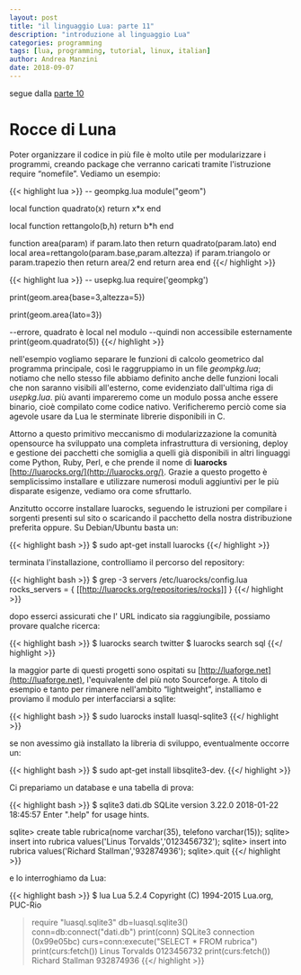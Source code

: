```yaml
---
layout: post
title: "il linguaggio Lua: parte 11"
description: "introduzione al linguaggio Lua"
categories: programming
tags: [lua, programming, tutorial, linux, italian]
author: Andrea Manzini
date: 2018-09-07
---
```



segue dalla [parte 10](https://ilmanzo.github.io/post/il-linguaggio-lua-10/)

# Rocce di Luna
Poter organizzare il codice in più file è molto utile per modularizzare i programmi, creando package che verranno caricati tramite l'istruzione require “nomefile”. Vediamo un esempio:

{{< highlight lua >}}
-- geompkg.lua
module("geom")

local function quadrato(x)
  return x*x
end

local function rettangolo(b,h)
  return b*h
end

function area(param)
  if param.lato then
    return quadrato(param.lato)
  end
  local area=rettangolo(param.base,param.altezza)
  if param.triangolo or param.trapezio then
    return area/2
  end
  return area
end
{{</ highlight >}}

{{< highlight lua >}}
-- usepkg.lua
require('geompkg')

print(geom.area{base=3,altezza=5})

print(geom.area{lato=3})

--errore, quadrato è local nel modulo 
--quindi non accessibile esternamente
print(geom.quadrato(5))
{{</ highlight >}}

nell'esempio vogliamo separare le funzioni di calcolo geometrico dal programma principale, così le raggruppiamo in un file *geompkg.lua*; notiamo che nello stesso file abbiamo definito anche delle funzioni locali che non saranno visibili all'esterno, come evidenziato dall'ultima riga di *usepkg.lua*.
più avanti impareremo come un modulo possa anche essere binario, cioè compilato come codice nativo. Verificheremo perciò come sia agevole usare da Lua le sterminate librerie disponibili in C.

Attorno a questo primitivo meccanismo di modularizzazione la comunità opensource ha sviluppato una completa infrastruttura di versioning, deploy e gestione dei pacchetti che somiglia a quelli già disponibili in altri linguaggi come Python, Ruby, Perl, e che prende il nome di **luarocks** [http://luarocks.org/](http://luarocks.org/). Grazie a questo progetto è semplicissimo installare e utilizzare numerosi moduli aggiuntivi per le più disparate esigenze, vediamo ora come sfruttarlo.

Anzitutto occorre installare luarocks, seguendo le istruzioni per compilare i sorgenti presenti sul sito o scaricando il pacchetto della nostra distribuzione preferita oppure. Su Debian/Ubuntu basta un:

{{< highlight bash >}}
$ sudo apt-get install luarocks
{{</ highlight >}}

terminata l'installazione, controlliamo il percorso del repository:

{{< highlight bash >}}
$ grep -3 servers /etc/luarocks/config.lua 
rocks_servers = {
   [[http://luarocks.org/repositories/rocks]]
}
{{</ highlight >}}

dopo esserci assicurati che l' URL indicato sia raggiungibile, possiamo provare qualche ricerca:

{{< highlight bash >}}
$ luarocks search twitter
$ luarocks search sql
{{</ highlight >}}

la maggior parte di questi progetti sono ospitati su [http://luaforge.net](http://luaforge.net), l'equivalente del più noto Sourceforge.
A titolo di esempio e tanto per rimanere nell'ambito “lightweight”, installiamo e proviamo il modulo per interfacciarsi a sqlite:

{{< highlight bash >}}
$ sudo luarocks install luasql-sqlite3
{{</ highlight >}}

se non avessimo già installato la libreria di sviluppo, eventualmente occorre un:

{{< highlight bash >}}
$ sudo apt-get install libsqlite3-dev.
{{</ highlight >}}

Ci prepariamo un database e una tabella di prova:

{{< highlight bash >}}
$ sqlite3 dati.db
SQLite version 3.22.0 2018-01-22 18:45:57
Enter ".help" for usage hints.

sqlite> create table rubrica(nome varchar(35), telefono varchar(15));
sqlite> insert into rubrica values('Linus Torvalds','0123456732');
sqlite> insert into rubrica values('Richard Stallman','932874936');
sqlite>.quit
{{</ highlight >}}

e lo interroghiamo da Lua:

{{< highlight bash >}}
$ lua
Lua 5.2.4  Copyright (C) 1994-2015 Lua.org, PUC-Rio
> require "luasql.sqlite3"
> db=luasql.sqlite3()
> conn=db:connect("dati.db")
> print(conn)
SQLite3 connection (0x99e05bc)
> curs=conn:execute("SELECT * FROM rubrica")
> print(curs:fetch())
Linus Torvalds	0123456732
> print(curs:fetch())
Richard Stallman	932874936
{{</ highlight >}}

